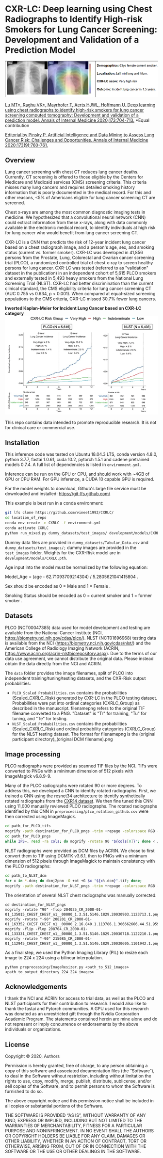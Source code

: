 # CXR-LC: Deep learning using Chest Radiographs to Identify High-risk Smokers for Lung Cancer Screening: Development and Validation of a Prediction Model

![CXR-LC Grad-CAM](/images/GradCAM.png)

[Lu MT*, Raghu VK*, Mayrhofer T, Aerts HJWL, Hoffmann U. Deep learning using chest radiographs to identify high-risk smokers for lung cancer screening computed tomography: Development and validation of a prediction model. Annals of Internal Medicine 2020;173:704-713.](https://pubmed.ncbi.nlm.nih.gov/32866413/) *Equal contribution

[Editorial by Pinsky P. Artificial Intelligence and Data Mining to Assess Lung Cancer Risk: Challenges and Opportunities. Annals of Internal Medicine 2020;173(9):760-761.](https://pubmed.ncbi.nlm.nih.gov/32866415/)

## Overview
Lung cancer screening with chest CT reduces lung cancer deaths. Currently, CT screening is offered to those eligible by the Centers for Medicare and Medicaid services (CMS) screening criteria. This criteria misses many lung cancers and requires detailed smoking history information that is poorly documented in the medical record. For this and other reasons, <5% of Americans eligible for lung cancer screening CT are screened. 

Chest x-rays are among the most common diagnostic imaging tests in medicine. We hypothesized that a convolutional neural network (CNN) could extract information from these x-rays, along with data commonly available in the electronic medical record, to identify individuals at high risk for lung cancer who would benefit from lung cancer screening CT.

CXR-LC is a CNN that predicts the risk of 12-year incident lung cancer based on a chest radiograph image, and a person's age, sex, and smoking status (current vs. former smoker). CXR-LC was developed in 41,856 persons from the Prostate, Lung, Colorectal and Ovarian cancer screening trial (PLCO), a randomized controlled trial of chest x-ray to screen healthy persons for lung cancer. CXR-LC was tested (referred to as "validation" dataset in the publication) in an independent cohort of 5,615 PLCO smokers and externally tested in 5,493 heavy smokers from the National Lung Screening Trial (NLST). CXR-LC had better discrimination than the current clinical standard, the CMS eligibility criteria for lung cancer screening CT (AUC 0.755 vs 0.634, p < 0.001). When compared at equal-sized screening populations to the CMS criteria, CXR-LC missed 30.7% fewer lung cancers. 


**Inverted Kaplan-Meier for Incident Lung Cancer based on CXR-LC category**
![CXR-LC Kaplan-Meier](/images/KM_Curve_cropped.jpg)

This repo contains data intended to promote reproducible research. It is not for clinical care or commercial use. 

## Installation
This inference code was tested on Ubuntu 18.04.3 LTS, conda version 4.8.0, python 3.7.7, fastai 1.0.61, cuda 10.2, pytorch 1.5.1 and cadene pretrained models 0.7.4. A full list of dependencies is listed in `environment.yml`. 

Inference can be run on the GPU or CPU, and should work with ~4GB of GPU or CPU RAM. For GPU inference, a CUDA 10 capable GPU is required.

For the model weights to download, Github's large file service must be downloaded and installed: https://git-lfs.github.com/ 

This example is best run in a conda environment:

```bash
git lfs clone https://github.com/vineet1992/CXRLC/
cd location_of_repo
conda env create -n CXRLC -f environment.yml
conda activate CXRLC
python run_mixed.py dummy_datasets/test_images/ development/models/CXRLC dummy_datasets/Tabular_Data.csv output/output.csv --cont=age --cat=sex,smoke --target=is_lungcancer
```

Dummy data files are provided in `dummy_datasets/Tabular_Data.csv` and `dummy_datasets/test_images/;` dummy images are provided in the `test_images` folder. Weights for the CXR-Risk model are in `development/models/CXRLC.pth`. 

Age input into the model must be normalized by the following equation:

Model_Age = (age - 62.71093709214304) / 5.2805621041415804 .

Sex should be encoded as 0 = Male and 1 = Female .

Smoking Status should be encoded as 0 = current smoker and 1 = former smoker .

## Datasets
PLCO (NCT00047385) data used for model development and testing are available from the National Cancer Institute (NCI, https://biometry.nci.nih.gov/cdas/plco/). NLST (NCT01696968) testing data is available from the NCI (https://biometry.nci.nih.gov/cdas/nlst/) and the American College of Radiology Imaging Network (ACRIN, https://www.acrin.org/acrin-nlstbiorepository.aspx). Due to the terms of our data use agreement, we cannot distribute the original data. Please instead obtain the data directly from the NCI and ACRIN.

The `data` folder provides the image filenames, split of PLCO into independent training/tuning/testing datasets, and the CXR-Risk output probabilities: 
* `PLCO_Scaled_Probabilities.csv` contains the probabilities (Scaled_CXRLC_Risk) generated by CXR-LC in the PLCO testing dataset. Probabilities were put into ordinal categories (CXRLC_Group) as described in the manuscript. filenamepng refers to the original TIF filename converted to a PNG. "Dataset" is "Tr" for training, "Tu" for tuning, and "Te" for testing. 
* `NLST_Scaled_Probabilities.csv` contains the probabilities (Scaled_CXRLC_Risk) and ordinal probability categories (CXRLC_Group) for the NLST testing dataset. The format for filenamepng is the (original participant directory)_(original DCM filename).png


## Image processing
PLCO radiographs were provided as scanned TIF files by the NCI. TIFs were converted to PNGs with a minimum dimension of 512 pixels with ImageMagick v6.8.9-9. 

Many of the PLCO radiographs were rotated 90 or more degrees. To address this, we developed a CNN to identify rotated radiographs. First, we trained a CNN using the resnet34 architecture to identify synthetically rotated radiographs from the [CXR14 dataset](http://openaccess.thecvf.com/content_cvpr_2017/papers/Wang_ChestX-ray8_Hospital-Scale_Chest_CVPR_2017_paper.pdf). We then fine tuned this CNN using 11,000 manually reviewed PLCO radiographs. The rotated radiographs identified by this CNN in `preprocessing/plco_rotation_github.csv` were then corrected using ImageMagick. 

```bash
cd path_for_PLCO_tifs
mogrify -path destination_for_PLCO_pngs -trim +repage -colorspace RGB -auto-level -depth 8 -resize 512x512^ -format png "*.tif"
cd path_for_PLCO_pngs
while IFS=, read -ra cols; do mogrify -rotate 90 "${cols[0]}"; done < /path_to_repo/preprocessing/plco_rotation_github.csv
```

NLST radiographs were provided as DCM files by ACRIN. We chose to first convert them to TIF using DCMTK v3.6.1, then to PNGs with a minimum dimension of 512 pixels through ImageMagick to maintain consistency with the PLCO radiographs:

```bash
cd path_to_NLST_dcm
for x in *.dcm; do dcmj2pnm -O +ot +G $x "${x%.dcm}".tif; done;
mogrify -path destination_for_NLST_pngs -trim +repage -colorspace RGB -auto-level -depth 8 -resize 512x512^ -format png "*.tif"
```


The orientation of several NLST chest radiographs was manually corrected:

```
cd destination_for_NLST_pngs
mogrify -rotate "90" -flop 204025_CR_2000-01-01_135015_CHEST_CHEST_n1__00000_1.3.51.5146.1829.20030903.1123713.1.png
mogrify -rotate "-90" 208201_CR_2000-01-01_163352_CHEST_CHEST_n1__00000_2.16.840.1.113786.1.306662666.44.51.9597.png
mogrify -flip -flop 208704_CR_2000-01-01_133331_CHEST_CHEST_n1__00000_1.3.51.5146.1829.20030718.1122210.1.png
mogrify -rotate "-90" 215085_CR_2000-01-01_112945_CHEST_CHEST_n1__00000_1.3.51.5146.1829.20030605.1101942.1.png
```
As a final step, we used the Python Imaging Library (PIL) to resize each image to 224 x 224 using a bilinear interpolation.

```
python preprocessing/ImageResizer.py <path_to_512_images> <path_to_output_directory_224_224_images>
```

## Acknowledgements
I thank the NCI and ACRIN for access to trial data, as well as the PLCO and NLST participants for their contribution to research. I would also like to thank the fastai and Pytorch communities. A GPU used for this research was donated as an unrestricted gift through the Nvidia Corporation Academic Program. The statements contained herein are mine alone and do not represent or imply concurrence or endorsements by the above individuals or organizations.

## License

Copyright © 2020, Authors 

Permission is hereby granted, free of charge, to any person
obtaining a copy of this software and associated documentation
files (the “Software”), to deal in the Software without
restriction, including without limitation the rights to use,
copy, modify, merge, publish, distribute, sublicense, and/or sell
copies of the Software, and to permit persons to whom the
Software is furnished to do so.

The above copyright notice and this permission notice shall be
included in all copies or substantial portions of the Software.

THE SOFTWARE IS PROVIDED “AS IS”, WITHOUT WARRANTY OF ANY KIND,
EXPRESS OR IMPLIED, INCLUDING BUT NOT LIMITED TO THE WARRANTIES
OF MERCHANTABILITY, FITNESS FOR A PARTICULAR PURPOSE AND
NONINFRINGEMENT. IN NO EVENT SHALL THE AUTHORS OR COPYRIGHT
HOLDERS BE LIABLE FOR ANY CLAIM, DAMAGES OR OTHER LIABILITY,
WHETHER IN AN ACTION OF CONTRACT, TORT OR OTHERWISE, ARISING
FROM, OUT OF OR IN CONNECTION WITH THE SOFTWARE OR THE USE OR
OTHER DEALINGS IN THE SOFTWARE.
